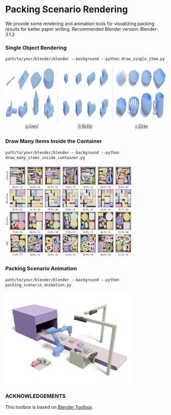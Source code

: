 # Packing Scenario Rendering


We provide some rendering and animation tools for visualizing packing results for better paper writing. 
Recommended Blender version: Blender-3.1.2

### Single Object Rendering
```
path/to/your/blender/blender --background --python draw_single_item.py
```
<img src="./images/dataset.png" alt="Packing" width="600" height="200">


### Draw Many Items Inside the Container

```
path/to/your/blender/blender --background --python draw_many_items_inside_container.py
```
<img src="./images/packing_in_container.png" alt="Packing" width="400" height="290">

### Packing Scenario Animation
```
path/to/your/blender/blender --background --python packing_scenario_animation.py
```
<img src="./images/buffer_faster.gif" alt="Packing" width="400" height="290">


### ACKNOWLEDGEMENTS
This toolbox is based on [Blender Toolbox](https://github.com/HTDerekLiu/BlenderToolbox).
